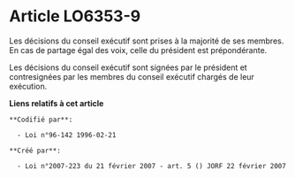 # Article LO6353-9

Les décisions du conseil exécutif sont prises à la majorité de ses membres. En cas de partage égal des voix, celle du
président est prépondérante.

Les décisions du conseil exécutif sont signées par le président et contresignées par les membres du conseil exécutif chargés
de leur exécution.

**Liens relatifs à cet article**

	**Codifié par**:

	  - Loi n°96-142 1996-02-21

	**Créé par**:

	  - Loi n°2007-223 du 21 février 2007 - art. 5 () JORF 22 février 2007
